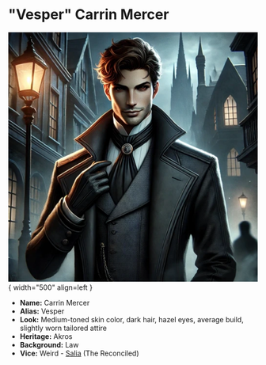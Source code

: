 # "Vesper" Carrin Mercer

![Vesper Portrait](./vesper.webp){ width="500" align=left }

- **Name:** Carrin Mercer
- **Alias:** Vesper
- **Look:** Medium-toned skin color, dark hair, hazel eyes, average build, slightly worn tailored attire
- **Heritage:** Akros
- **Background:** Law
- **Vice:** Weird - [Salia](salia.md) (The Reconciled)
